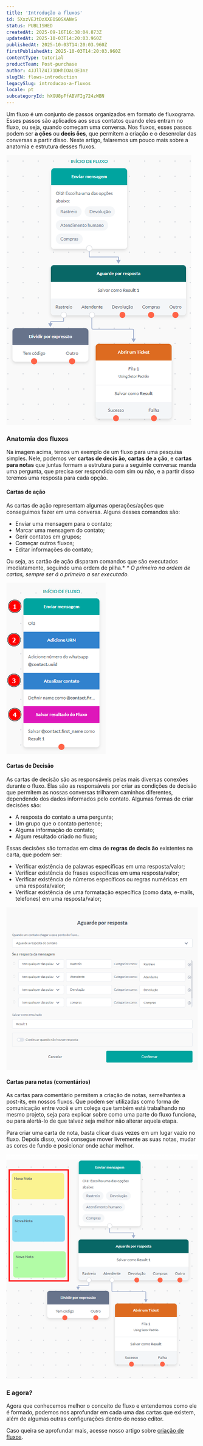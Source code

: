 ```yaml
---
title: 'Introdução a fluxos'
id: 5XxzVEJtDzXXEOS0SXANeS
status: PUBLISHED
createdAt: 2025-09-16T16:38:04.873Z
updatedAt: 2025-10-03T14:20:03.960Z
publishedAt: 2025-10-03T14:20:03.960Z
firstPublishedAt: 2025-10-03T14:20:03.960Z
contentType: tutorial
productTeam: Post-purchase
author: 4JJllZ4I71DHhIOaLOE3nz
slugEN: flows-introduction
legacySlug: introducao-a-fluxos
locale: pt
subcategoryId: hXGU8pFfABVFIg724zWBN
---
```


Um fluxo é um conjunto de passos organizados em formato de fluxograma. Esses passos são aplicados aos seus contatos quando eles entram no fluxo, ou seja, quando começam uma conversa.
Nos fluxos, esses passos podem ser **a ções** ou **decis ões**, que permitem a criação e o desenrolar das conversas a partir disso. Neste artigo, falaremos um pouco mais sobre a anatomia e estrutura desses fluxos.

![](https://raw.githubusercontent.com/vtexdocs/help-center-content/refs/heads/main/docs/pt/tutorials/weni-by-vtex/fluxos/introducao-a-fluxos_1.png)

### Anatomia dos fluxos
Na imagem acima, temos um exemplo de um fluxo para uma pesquisa simples. Nele, podemos ver **cartas de decis ão**, **cartas de a ção**, e **cartas para notas** que juntas formam a estrutura para a seguinte conversa: manda uma pergunta, que precisa ser respondida com sim ou não, e a partir disso teremos uma resposta para cada opção.
#### Cartas de ação
As cartas de ação representam algumas operações/ações que conseguimos fazer em uma conversa. Alguns desses comandos são:
  * Enviar uma mensagem para o contato;
  * Marcar uma mensagem do contato;
  * Gerir contatos em grupos;
  * Começar outros fluxos;
  * Editar informações do contato;

Ou seja, as cartão de ação disparam comandos que são executados imediatamente, seguindo uma ordem de pilha.*
_* O primeiro na ordem de cartas, sempre ser á o primeiro a ser executado._

![](https://raw.githubusercontent.com/vtexdocs/help-center-content/refs/heads/main/docs/pt/tutorials/weni-by-vtex/fluxos/introducao-a-fluxos_2.png)

#### Cartas de Decisão
As cartas de decisão são as responsáveis pelas mais diversas conexões durante o fluxo. Elas são as responsáveis por criar as condições de decisão que permitem as nossas conversas trilharem caminhos diferentes, dependendo dos dados informados pelo contato.
Algumas formas de criar decisões são:
  * A resposta do contato a uma pergunta;
  * Um grupo que o contato pertence;
  * Alguma informação do contato;
  * Algum resultado criado no fluxo;

Essas decisões são tomadas em cima de **regras de decis ão** existentes na carta, que podem ser:
  * Verificar existência de palavras específicas em uma resposta/valor;
  * Verificar existência de frases especificas em uma resposta/valor;
  * Verificar existência de números específicos ou regras numéricas em uma resposta/valor;
  * Verificar existência de uma formatação específica (como data, e-mails, telefones) em uma resposta/valor;

![](https://raw.githubusercontent.com/vtexdocs/help-center-content/refs/heads/main/docs/pt/tutorials/weni-by-vtex/fluxos/introducao-a-fluxos_3.png)

#### Cartas para notas (comentários)
As cartas para comentário permitem a criação de notas, semelhantes a post-its, em nossos fluxos. Que podem ser utilizadas como forma de comunicação entre você e um colega que também está trabalhando no mesmo projeto, seja para explicar sobre como uma parte do fluxo funciona, ou para alertá-lo de que talvez seja melhor não alterar aquela etapa.

Para criar uma carta de nota, basta clicar duas vezes em um lugar vazio no fluxo. Depois disso, você consegue mover livremente as suas notas, mudar as cores de fundo e posicionar onde achar melhor.

![](https://raw.githubusercontent.com/vtexdocs/help-center-content/refs/heads/main/docs/pt/tutorials/weni-by-vtex/fluxos/introducao-a-fluxos_4.png)

###  E agora?
Agora que conhecemos melhor o conceito de fluxo e entendemos como ele é formado, podemos nos aprofundar em cada uma das cartas que existem, além de algumas outras configurações dentro do nosso editor.

Caso queira se aprofundar mais, acesse nosso artigo sobre [criação de fluxos](https://docs.weni.ai/l/pt/fluxos/como-criar-um-fluxo).
